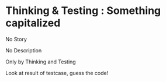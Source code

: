 # Thinking & Testing : Something capitalized

No Story

No Description

Only by Thinking and Testing

Look at result of testcase, guess the code!

